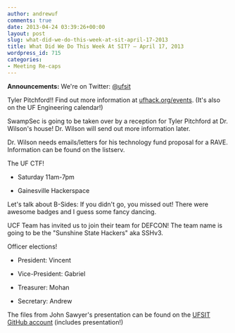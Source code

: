 ```yaml
---
author: andrewuf
comments: true
date: 2013-04-24 03:39:26+00:00
layout: post
slug: what-did-we-do-this-week-at-sit-april-17-2013
title: What Did We Do This Week At SIT? – April 17, 2013
wordpress_id: 715
categories:
- Meeting Re-caps
---
```


**Announcements:**
We're on Twitter: [@ufsit](http://www.twitter.com/ufsit)

Tyler Pitchford!! Find out more information at [ufhack.org/events](www.ufhack.org/events). (It's also on the UF Engineering calendar!)

SwampSec is going to be taken over by a reception for Tyler Pitchford at Dr. Wilson's house! Dr. Wilson will send out more information later.

Dr. Wilson needs emails/letters for his technology fund proposal for a RAVE. Information can be found on the listserv.

The UF CTF!



	
  * Saturday 11am-7pm

	
  * Gainesville Hackerspace


Let's talk about B-Sides: If you didn't go, you missed out! There were awesome badges and I guess some fancy dancing.

UCF Team has invited us to join their team for DEFCON! The team name is going to be the "Sunshine State Hackers" aka SSHv3.

Officer elections!

	
  * President: Vincent

	
  * Vice-President: Gabriel

	
  * Treasurer: Mohan

	
  * Secretary: Andrew


The files from John Sawyer's presentation can be found on the [UFSIT GitHub account](https://github.com/ufsit/meeting-files/tree/master/Meetings/20130417-forensics_ir_intro) (includes presentation!)
